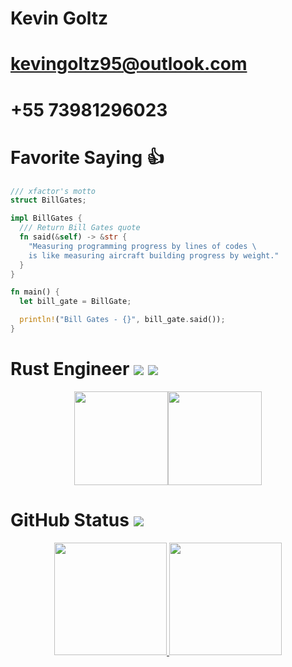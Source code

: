 # Kevin Goltz
# kevingoltz95@outlook.com
# +55 73981296023

# Favorite Saying 👍

```rust
/// xfactor's motto
struct BillGates;

impl BillGates {
  /// Return Bill Gates quote
  fn said(&self) -> &str {
    "Measuring programming progress by lines of codes \
    is like measuring aircraft building progress by weight."
  }
}

fn main() {
  let bill_gate = BillGate;

  println!("Bill Gates - {}", bill_gate.said());
}
```


# Rust Engineer ![](https://img.shields.io/badge/rust-%23000000.svg?style=for-the-badge&logo=rust&logoColor=white) ![](https://img.shields.io/badge/-Hackerrank-2EC866?style=for-the-badge&logo=HackerRank&logoColor=white)

<div id='profile-them' style='display: flex; flex-wrap: wrap; justify-content: center;' align='center'>
  <a target="_blank" href="https://github.com/xfactor-toml/rust-coding-challenges">
    <img height="150px" src="https://github-readme-stats.vercel.app/api/pin/?username=xfactor-toml&repo=rust-coding-challenges&show_owner=true&theme=radical" />
  </a>

  <a target="_blank" href='https://www.hackerrank.com/profile/xfactor_toml'>
    <img height="150px" src='./assets/hackerrank-problem-solving.png' />
  </a>
</div>


# GitHub Status ![](https://komarev.com/ghpvc/?username=xfactor-toml&color=blueviolet)

<div id='profile-them' align='center'>
  <a class='github-status' href='https://github.com/xfactor-toml'>
    <img height="180px" src='https://github-readme-stats.vercel.app/api?username=xfactor-toml&show_icons=true&theme=radical' />
  </a>
  <a class='Most-used-languages' href='https://github.com/xfactor-toml'>
    <img height="180px" id='github-status' src='https://github-readme-stats.vercel.app/api/top-langs/?username=xfactor-toml&layout=compact' />
  </a>
</div>
